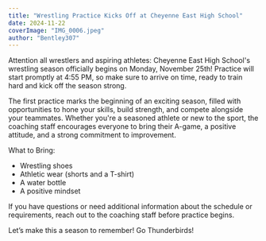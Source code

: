```yaml
---
title: "Wrestling Practice Kicks Off at Cheyenne East High School"
date: 2024-11-22
coverImage: "IMG_0006.jpeg"
author: "Bentley307"
---
```


Attention all wrestlers and aspiring athletes: Cheyenne East High School's wrestling season officially begins on Monday, November 25th! Practice will start promptly at 4:55 PM, so make sure to arrive on time, ready to train hard and kick off the season strong.

The first practice marks the beginning of an exciting season, filled with opportunities to hone your skills, build strength, and compete alongside your teammates. Whether you're a seasoned athlete or new to the sport, the coaching staff encourages everyone to bring their A-game, a positive attitude, and a strong commitment to improvement.

What to Bring:

- Wrestling shoes
- Athletic wear (shorts and a T-shirt)
- A water bottle
- A positive mindset

If you have questions or need additional information about the schedule or requirements, reach out to the coaching staff before practice begins.

Let’s make this a season to remember! Go Thunderbirds!

